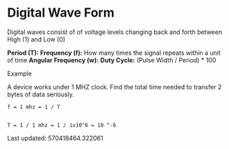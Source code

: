 # Digital Wave Form
Digital waves consist of of voltage levels changing back and forth between High (1) and Low (0)

**Period (T):**
**Frequency (f):** How many times the signal repeats within a unit of time
**Angular Frequency (w):**
**Duty Cycle:** (Pulse Width / Period) * 100

Example

A device works under 1 MHZ clock. Find the total time needed to transfer 2 bytes of data seriously.

```text
f = 1 mhz = 1 / T


T = 1 / 1 mhz = 1 / 1x10^6 = 10 ^-6
```


Last updated: 570418464.322061
